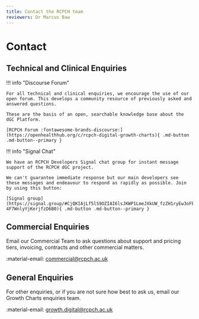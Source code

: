 ```yaml
---
title: Contact the RCPCH team
reviewers: Dr Marcus Baw
---
```


# Contact

## Technical and Clinical Enquiries

!!! info "Discourse Forum"

    For all technical and clinical enquiries, we encourage the use of our open forum. This develops a community resource of previously asked and answered questions.

    These are the basis of an open, searchable knowledge base about the dGC Platform.

    [RCPCH Forum :fontawesome-brands-discourse:](https://openhealthhub.org/c/rcpch-digital-growth-charts){ .md-button .md-button--primary }

!!! info "Signal Chat"

    We have an RCPCH Developers Signal chat group for instant message support of the RCPCH dGC project.

    We can't guarantee immediate response but our main developers see these messages and endeavour to respond as rapidly as possible. Join by using this button:

    [Signal group](https://signal.group/#CjQKIAjLf5lS9OZIAI6lsJKWP1LmeJXkUW_fzZH1ryEw3oFEEhBH-4F7WnlyYjKerjfzD6B0){ .md-button .md-button--primary }

## Commercial Enquiries

Email our Commercial Team to ask questions about support and pricing tiers, invoicing, contracts and other commercial matters.

:material-email: <commercial@rcpch.ac.uk>

## General Enquiries

For other enquiries, or if you are not sure how best to ask us, email our Growth Charts enquiries team.

:material-email: <growth.digital@rcpch.ac.uk>
